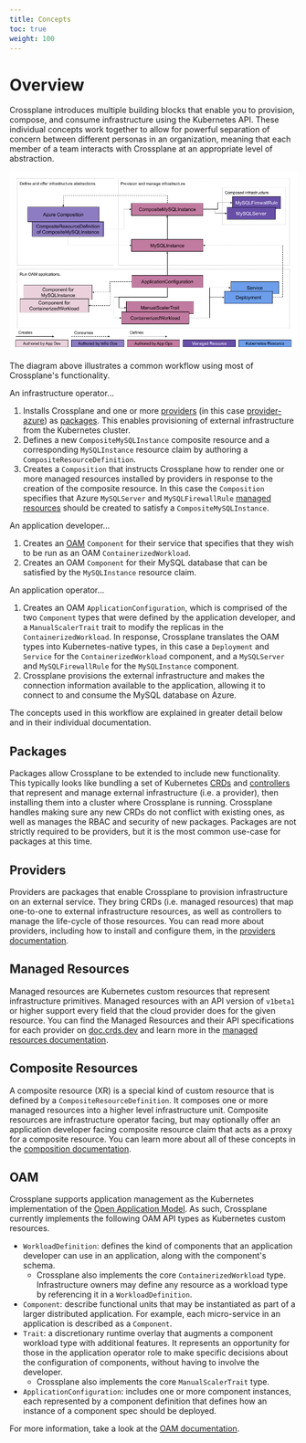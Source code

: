 ```yaml
---
title: Concepts
toc: true
weight: 100
---
```


# Overview

Crossplane introduces multiple building blocks that enable you to provision,
compose, and consume infrastructure using the Kubernetes API. These individual
concepts work together to allow for powerful separation of concern between
different personas in an organization, meaning that each member of a team
interacts with Crossplane at an appropriate level of abstraction.

![Crossplane Concepts]

The diagram above illustrates a common workflow using most of Crossplane's
functionality.

An infrastructure operator...

1. Installs Crossplane and one or more [providers] (in this case
   [provider-azure]) as [packages]. This enables provisioning of external
   infrastructure from the Kubernetes cluster.
2. Defines a new `CompositeMySQLInstance` composite resource and a corresponding
   `MySQLInstance` resource claim by authoring a `CompositeResourceDefinition`.
3. Creates a `Composition` that instructs Crossplane how to render one or more
   managed resources installed by providers in response to the creation of the
   composite resource. In this case the `Composition` specifies that Azure
   `MySQLServer` and `MySQLFirewallRule` [managed resources] should be created
   to satisfy a `CompositeMySQLInstance`.

An application developer...

1. Creates an [OAM] `Component` for their service that specifies that they wish
   to be run as an OAM `ContainerizedWorkload`.
2. Creates an OAM `Component` for their MySQL database that can be satisfied by
   the `MySQLInstance` resource claim.

An application operator...

1. Creates an OAM `ApplicationConfiguration`, which is comprised of the two
   `Component` types that were defined by the application developer, and a
   `ManualScalerTrait` trait to modify the replicas in the
   `ContainerizedWorkload`. In response, Crossplane translates the OAM types
   into Kubernetes-native types, in this case a `Deployment` and `Service` for
   the `ContainerizedWorkload` component, and a `MySQLServer` and
   `MySQLFirewallRule` for the `MySQLInstance` component.
2. Crossplane provisions the external infrastructure and makes the connection
   information available to the application, allowing it to connect to and
   consume the MySQL database on Azure.

The concepts used in this workflow are explained in greater detail below and in
their individual documentation.

## Packages

Packages allow Crossplane to be extended to include new functionality. This
typically looks like bundling a set of Kubernetes [CRDs] and [controllers] that
represent and manage external infrastructure (i.e. a provider), then installing
them into a cluster where Crossplane is running. Crossplane handles making sure
any new CRDs do not conflict with existing ones, as well as manages the RBAC and
security of new packages. Packages are not strictly required to be providers,
but it is the most common use-case for packages at this time.

## Providers

Providers are packages that enable Crossplane to provision infrastructure on an
external service. They bring CRDs (i.e. managed resources) that map one-to-one
to external infrastructure resources, as well as controllers to manage the
life-cycle of those resources. You can read more about providers, including how
to install and configure them, in the [providers documentation].

## Managed Resources

Managed resources are Kubernetes custom resources that represent infrastructure
primitives. Managed resources with an API version of `v1beta1` or higher support
every field that the cloud provider does for the given resource. You can find
the Managed Resources and their API specifications for each provider on
[doc.crds.dev] and learn more in the [managed resources documentation].

## Composite Resources

A composite resource (XR) is a special kind of custom resource that is defined
by a `CompositeResourceDefinition`. It composes one or more managed resources
into a higher level infrastructure unit. Composite resources are infrastructure
operator facing, but may optionally offer an application developer facing
composite resource claim that acts as a proxy for a composite resource. You can
learn more about all of these concepts in the [composition documentation].

## OAM

Crossplane supports application management as the Kubernetes implementation of
the [Open Application Model]. As such, Crossplane currently implements the
following OAM API types as Kubernetes custom resources.

* `WorkloadDefinition`: defines the kind of components that an application
  developer can use in an application, along with the component's schema.
  * Crossplane also implements the core `ContainerizedWorkload` type.
    Infrastructure owners may define any resource as a workload type by
    referencing it in a `WorkloadDefinition`.
* `Component`: describe functional units that may be instantiated as part of a
  larger distributed application. For example, each micro-service in an
  application is described as a `Component`.
* `Trait`: a discretionary runtime overlay that augments a component workload
  type with additional features. It represents an opportunity for those in the
  application operator role to make specific decisions about the configuration
  of components, without having to involve the developer.
  * Crossplane also implements the core `ManualScalerTrait` type.
* `ApplicationConfiguration`: includes one or more component instances, each
  represented by a component definition that defines how an instance of a
  component spec should be deployed.

For more information, take a look at the [OAM documentation].

<!-- Named Links -->

[Crossplane Concepts]: crossplane-concepts.png
[providers]: #providers
[provider-azure]: https://github.com/crossplane/provider-azure
[packages]: #packages
[managed resources]: #managed-resources
[OAM]: #oam
[CRDs]: https://kubernetes.io/docs/concepts/extend-kubernetes/api-extension/custom-resources/
[controllers]: https://kubernetes.io/docs/concepts/extend-kubernetes/api-extension/custom-resources/#custom-controllers
[providers documentation]: providers.md
[doc.crds.dev]: https://doc.crds.dev
[managed resources documentation]: managed-resources.md
[composition documentation]: composition.md
[Open Application Model]: https://oam.dev/
[OAM documentation]: oam.md
